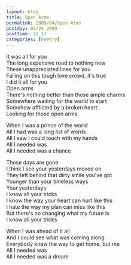 ```yaml
---
layout: blog
title: Open Arms
permalink: 2009/04/Open-Arms
postday: 04/24 2009
posttime: 21_11
categories: [Poetry]
---
```


<p>It was all for you<br />
The long expensive road to nothing new<br />
These unappreciated lines for you<br />
Falling on this tough love crowd, it's true<br />
I did it all for you<br />
Open arms<br />
There's nothing better than those ample charms<br />
Somewhere waiting for the world to start<br />
Somehow afflicted by a broken heart<br />
Looking for those open arms</p>
<p>When I was a prince of the world<br />
All I had was a long list of words<br />
All I saw I could touch with my hands<br />
All I needed was<br />
All I needed was a chance</p>
<p>Those days are gone<br />
I think I see your yesterdays moved on<br />
They left behind that dirty smile you've got<br />
Younger than your timeless ways<br />
Your yesterdays<br />
I know all your tricks<br />
I know the way your heart can hurt like this<br />
I hate the way my plan can miss like this<br />
But there's no changing what my future is<br />
I know all your tricks</p>
<p>When I was ahead of it all<br />
And I could see what was coming along<br />
Everybody knew the way to get home, but me<br />
All I needed was<br />
All I needed was a dream</p>
